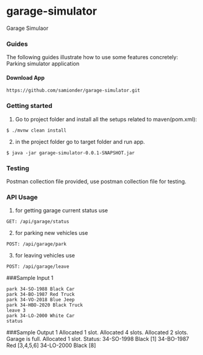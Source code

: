 # garage-simulator
Garage Simulaor



### Guides
The following guides illustrate how to use some features concretely:
Parking simulator application 


#### Download App

```
https://github.com/samionder/garage-simulator.git
```

### Getting started

1. Go to project folder and install all the setups related to maven(pom.xml):

  ```
  $ ./mvnw clean install
  ```

2. in the project folder go to target folder and run app.

  ```
  $ java -jar garage-simulator-0.0.1-SNAPSHOT.jar
  ```
  
### Testing
Postman collection file provided, use postman collection file for testing.


### API Usage
1. for getting garage current status use

  ```
  GET: /api/garage/status
  ```
2. for parking new vehicles use

  ```
  POST: /api/garage/park
  ```
 
3. for leaving vehicles use

  ```
  POST: /api/garage/leave
  ```
  
  
###Sample Input 1

	park 34-SO-1988 Black Car
	park 34-BO-1987 Red Truck
	park 34-VO-2018 Blue Jeep
	park 34-HBO-2020 Black Truck
	leave 3
	park 34-LO-2000 White Car
	status

###Sample Output 1
	Allocated 1 slot.
	Allocated 4 slots.
	Allocated 2 slots.
	Garage is full.
	Allocated 1 slot.
	Status:
	34-SO-1998 Black [1]
	34-BO-1987 Red [3,4,5,6]
	34-LO-2000 Black [8]